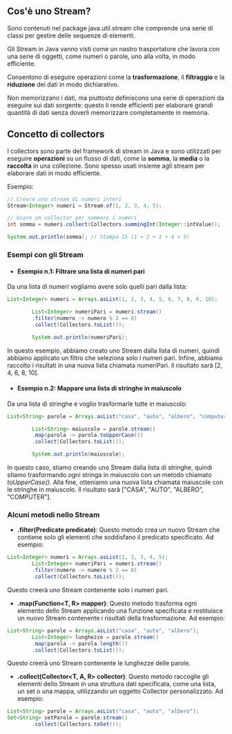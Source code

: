 ## Cos'è uno Stream?
Sono contenuti nel package java.util.stream che comprende una serie di classi per gestire delle sequenze di elementi.

Gli Stream in Java vanno visti come un nastro trasportatore che lavora con una serie di oggetti, come numeri o parole, uno alla volta, in modo efficiente.

Consentono di eseguire operazioni come la **trasformazione**, il **filtraggio** e la **riduzione** dei dati in modo dichiarativo. 

Non memorizzano i dati, ma piuttosto definiscono una serie di operazioni da eseguire sui dati sorgente: questo li rende efficienti per elaborare grandi quantità di dati senza doverli memorizzare completamente in memoria.

## Concetto di collectors
I collectors sono parte del framework di stream in Java e sono utilizzati per eseguire **operazioni** su un flusso di dati, come la **somma**, la **media** o la **raccolta** in una collezione. Sono spesso usati insieme agli stream per elaborare dati in modo efficiente.

Esempio:
```Java
// Creare uno stream di numeri interi
Stream<Integer> numeri = Stream.of(1, 2, 3, 4, 5);

// Usare un collector per sommare i numeri
int somma = numeri.collect(Collectors.summingInt(Integer::intValue));

System.out.println(somma); // Stampa 15 (1 + 2 + 3 + 4 + 5)
```

### Esempi con gli Stream
- #### Esempio n.1: Filtrare una lista di numeri pari
Da una lista di numeri vogliamo avere solo quelli pari dalla lista:
```Java
List<Integer> numeri = Arrays.asList(1, 2, 3, 4, 5, 6, 7, 8, 9, 10);

        List<Integer> numeriPari = numeri.stream()
        .filter(numero -> numero % 2 == 0)
        .collect(Collectors.toList());

        System.out.println(numeriPari);
```
In questo esempio, abbiamo creato uno Stream dalla lista di numeri, quindi abbiamo applicato un filtro che seleziona solo i numeri pari. Infine, abbiamo raccolto i risultati in una nuova lista chiamata numeriPari. Il risultato sarà [2, 4, 6, 8, 10].

- #### Esempio n.2: Mappare una lista di stringhe in maiuscolo
Da una lista di stringhe e voglio trasformarle tutte in maiuscolo:
```Java
List<String> parole = Arrays.asList("casa", "auto", "albero", "computer");

        List<String> maiuscole = parole.stream()
        .map(parola -> parola.toUpperCase())
        .collect(Collectors.toList());

        System.out.println(maiuscole);
```
In questo caso, stiamo creando uno Stream dalla lista di stringhe, quindi stiamo trasformando ogni stringa in maiuscolo con un metodo chiamato *toUpperCase()*. Alla fine, otteniamo una nuova lista chiamata maiuscole con le stringhe in maiuscolo. Il risultato sarà ["CASA", "AUTO", "ALBERO", "COMPUTER"].

### Alcuni metodi nello Stream

- **.filter(Predicate<T> predicate)**: Questo metodo crea un nuovo Stream che contiene solo gli elementi che soddisfano il predicato specificato. Ad esempio:
```Java
List<Integer> numeri = Arrays.asList(1, 2, 3, 4, 5);
        List<Integer> numeriPari = numeri.stream()
        .filter(numero -> numero % 2 == 0)
        .collect(Collectors.toList());
```
Questo creerà uno Stream contenente solo i numeri pari.
- **.map(Function<T, R> mapper)**: Questo metodo trasforma ogni elemento dello Stream applicando una funzione specificata e restituisce un nuovo Stream contenente i risultati della trasformazione. Ad esempio:
```Java
List<String> parole = Arrays.asList("casa", "auto", "albero");
        List<Integer> lunghezze = parole.stream()
        .map(parola -> parola.length())
        .collect(Collectors.toList());
```
Questo creerà uno Stream contenente le lunghezze delle parole.

- **.collect(Collector<T, A, R> collector)**: Questo metodo raccoglie gli elementi dello Stream in una struttura dati specificata, come una lista, un set o una mappa, utilizzando un oggetto Collector personalizzato. Ad esempio:
```Java
List<String> parole = Arrays.asList("casa", "auto", "albero");
Set<String> setParole = parole.stream()
        .collect(Collectors.toSet());
```